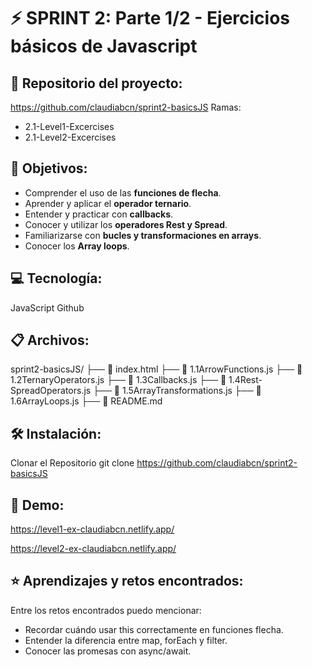 # ⚡️ SPRINT 2: Parte 1/2 - Ejercicios básicos de Javascript

## 🔗 Repositorio del proyecto: 
https://github.com/claudiabcn/sprint2-basicsJS
Ramas: 
  - 2.1-Level1-Excercises
  - 2.1-Level2-Excercises

## 🎯 Objetivos:
- Comprender el uso de las **funciones de flecha**. 
- Aprender y aplicar el **operador ternario**. 
- Entender y practicar con **callbacks**.  
- Conocer y utilizar los **operadores Rest y Spread**.  
- Familiarizarse con **bucles y transformaciones en arrays**.
- Conocer los **Array loops**.

## 💻 Tecnología: 
JavaScript
Github

## 📋 Archivos:
sprint2-basicsJS/
  ├── 📄 index.html
  ├── 📄 1.1ArrowFunctions.js
  ├── 📄 1.2TernaryOperators.js
  ├── 📄 1.3Callbacks.js
  ├── 📄 1.4Rest-SpreadOperators.js
  ├── 📄 1.5ArrayTransformations.js
  ├── 📄 1.6ArrayLoops.js
  ├── 📄 README.md

## 🛠 Instalación:
Clonar el Repositorio git clone https://github.com/claudiabcn/sprint2-basicsJS

## 📸 Demo:  
https://level1-ex-claudiabcn.netlify.app/

https://level2-ex-claudiabcn.netlify.app/

## ⭐ Aprendizajes y retos encontrados: 
Entre los retos encontrados puedo mencionar:
- Recordar cuándo usar this correctamente en funciones flecha.
- Entender la diferencia entre map, forEach y filter.
- Conocer las promesas con async/await.
